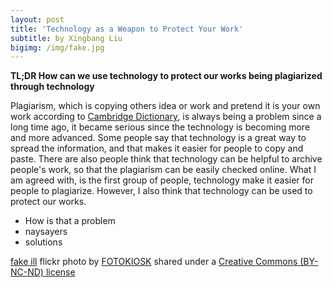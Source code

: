 ```yaml
---
layout: post
title: 'Technology as a Weapon to Protect Your Work'
subtitle: by Xingbang Liu
bigimg: /img/fake.jpg
---
```

**TL;DR How can we use technology to protect our works being plagiarized through technology**

Plagiarism, which is copying others idea or work and pretend it is your own work according to [Cambridge Dictionary](http://dictionary.cambridge.org/us/dictionary/english/plagiarize?q=plagiarism), is always being a problem since a long time ago, it became serious since the technology is becoming more and more advanced. Some people say that technology is a great way to spread the information, and that makes it easier for people to copy and paste. There are also people think that technology can be helpful to archive people's work, so that the plagiarism can be easily checked online. What I am agreed with, is the first group of people, technology make it easier for people to plagiarize. However, I also think that technology can be used to protect our works.



* How is that a problem
* naysayers
* solutions

<a title="fake ill" href="https://flickr.com/photos/fotokiosk/7937073154">fake ill</a> flickr photo by <a href="https://flickr.com/people/fotokiosk">FOTOKIOSK</a> shared under a <a href="https://creativecommons.org/licenses/by-nc-nd/2.0/">Creative Commons (BY-NC-ND) license</a>
